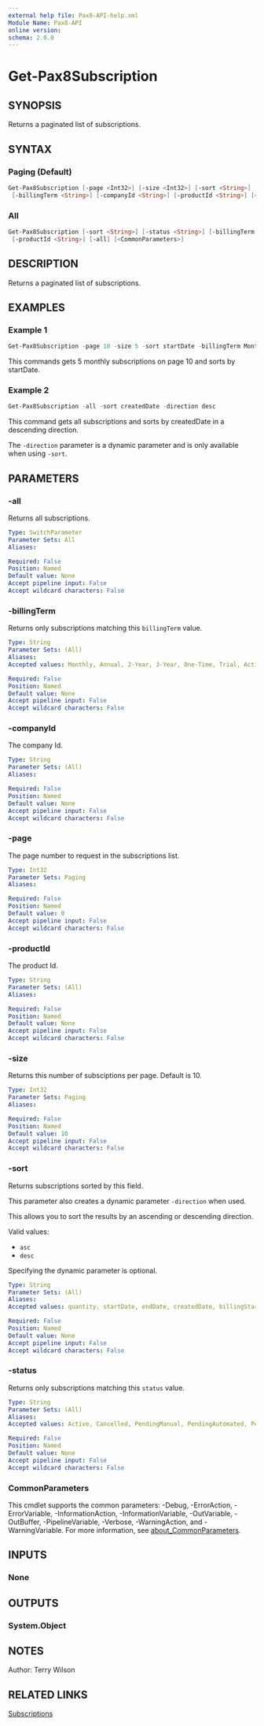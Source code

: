 ```yaml
---
external help file: Pax8-API-help.xml
Module Name: Pax8-API
online version:
schema: 2.0.0
---
```


# Get-Pax8Subscription

## SYNOPSIS
Returns a paginated list of subscriptions.

## SYNTAX

### Paging (Default)
```powershell
Get-Pax8Subscription [-page <Int32>] [-size <Int32>] [-sort <String>] [-status <String>]
 [-billingTerm <String>] [-companyId <String>] [-productId <String>] [<CommonParameters>]
```

### All
```powershell
Get-Pax8Subscription [-sort <String>] [-status <String>] [-billingTerm <String>] [-companyId <String>]
 [-productId <String>] [-all] [<CommonParameters>]
```

## DESCRIPTION
Returns a paginated list of subscriptions.

## EXAMPLES

### Example 1
```powershell
Get-Pax8Subscription -page 10 -size 5 -sort startDate -billingTerm Monthly
```

This commands gets 5 monthly subscriptions on page 10 and sorts by startDate.

### Example 2
```powershell
Get-Pax8Subscription -all -sort createdDate -direction desc
```

This command gets all subscriptions and sorts by createdDate in a descending direction.

The `-direction` parameter is a dynamic parameter and is only available when using `-sort`.

## PARAMETERS

### -all
Returns all subscriptions.

```yaml
Type: SwitchParameter
Parameter Sets: All
Aliases:

Required: False
Position: Named
Default value: None
Accept pipeline input: False
Accept wildcard characters: False
```

### -billingTerm
Returns only subscriptions matching this `billingTerm` value.

```yaml
Type: String
Parameter Sets: (All)
Aliases:
Accepted values: Monthly, Annual, 2-Year, 3-Year, One-Time, Trial, Activation

Required: False
Position: Named
Default value: None
Accept pipeline input: False
Accept wildcard characters: False
```

### -companyId
The company Id.

```yaml
Type: String
Parameter Sets: (All)
Aliases:

Required: False
Position: Named
Default value: None
Accept pipeline input: False
Accept wildcard characters: False
```

### -page
The page number to request in the subscriptions list.

```yaml
Type: Int32
Parameter Sets: Paging
Aliases:

Required: False
Position: Named
Default value: 0
Accept pipeline input: False
Accept wildcard characters: False
```

### -productId
The product Id.

```yaml
Type: String
Parameter Sets: (All)
Aliases:

Required: False
Position: Named
Default value: None
Accept pipeline input: False
Accept wildcard characters: False
```

### -size
Returns this number of subsciptions per page. Default is 10.

```yaml
Type: Int32
Parameter Sets: Paging
Aliases:

Required: False
Position: Named
Default value: 10
Accept pipeline input: False
Accept wildcard characters: False
```

### -sort
Returns subscriptions sorted by this field.

This parameter also creates a dynamic parameter `-direction` when used.

This allows you to sort the results by an ascending or descending direction.

Valid values:

- `asc`
- `desc`

Specifying the dynamic parameter is optional.

```yaml
Type: String
Parameter Sets: (All)
Aliases:
Accepted values: quantity, startDate, endDate, createdDate, billingStart, price

Required: False
Position: Named
Default value: None
Accept pipeline input: False
Accept wildcard characters: False
```

### -status
Returns only subscriptions matching this `status` value.

```yaml
Type: String
Parameter Sets: (All)
Aliases:
Accepted values: Active, Cancelled, PendingManual, PendingAutomated, PendingCancel, WaitingForDetails, Trial, Converted, PendingActivation, Activated

Required: False
Position: Named
Default value: None
Accept pipeline input: False
Accept wildcard characters: False
```

### CommonParameters
This cmdlet supports the common parameters: -Debug, -ErrorAction, -ErrorVariable, -InformationAction, -InformationVariable, -OutVariable, -OutBuffer, -PipelineVariable, -Verbose, -WarningAction, and -WarningVariable. For more information, see [about_CommonParameters](http://go.microsoft.com/fwlink/?LinkID=113216).

## INPUTS

### None

## OUTPUTS

### System.Object
## NOTES
Author: Terry Wilson

## RELATED LINKS

[Subscriptions](https://docs.pax8.com/api/v1#tag/Subscriptions)
